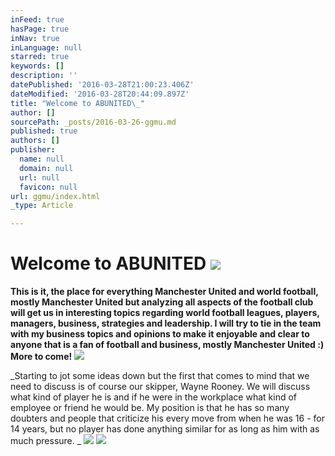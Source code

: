 ```yaml
---
inFeed: true
hasPage: true
inNav: true
inLanguage: null
starred: true
keywords: []
description: ''
datePublished: '2016-03-28T21:00:23.406Z'
dateModified: '2016-03-28T20:44:09.897Z'
title: "Welcome to ABUNITED\_"
author: []
sourcePath: _posts/2016-03-26-ggmu.md
published: true
authors: []
publisher:
  name: null
  domain: null
  url: null
  favicon: null
url: ggmu/index.html
_type: Article

---
```

# Welcome to ABUNITED ![](https://the-grid-user-content.s3-us-west-2.amazonaws.com/bcabf9a2-c900-44e3-824b-36cf56bdb3c0.jpg)

**This is it, the place for everything Manchester United and world football, mostly Manchester United but analyzing all aspects of the football club will get us in interesting topics regarding world football leagues, players, managers, business, strategies and leadership. I will try to tie in the team with my business topics and opinions to make it enjoyable and clear to anyone that is a fan of football and business, mostly Manchester United :) More to come!**
![](https://the-grid-user-content.s3-us-west-2.amazonaws.com/fd3d6cb1-2693-4591-8b79-279a8afc6fef.jpg)

_Starting to jot some ideas down but the first that comes to mind that we need to discuss is of course our skipper, Wayne Rooney. We will discuss what kind of player he is and if he were in the workplace what kind of employee or friend he would be. My position is that he has so many doubters and people that criticize his every move from when he was 16 - for 14 years, but no player has done anything similar for as long as him with as much pressure. _
![](https://the-grid-user-content.s3-us-west-2.amazonaws.com/23aaede4-a198-4d06-befb-423570d26b18.jpg)
![](https://the-grid-user-content.s3-us-west-2.amazonaws.com/20445786-6298-4a3a-a9f0-807d37389c3a.jpg)